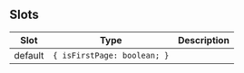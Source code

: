 <!-- This file is automatically generated, do not edit manually. -->

## Slots

| Slot | Type | Description |
| --------- | ---- | ----------- |
| default | `{ isFirstPage: boolean; }` |  |

